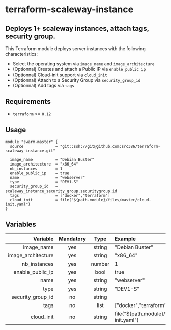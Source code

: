 # terraform-scaleway-instance

## Deploys 1+ scaleway instances, attach tags, security group.


This Terraform module deploys server instances with the following characteristics:

- Select the operating system via `image_name` and `image_architecture`
- (Optionnal) Creates and attach a Public IP via `enable_public_ip`
- (Optionnal) Cloud-init support via `cloud_init`
- (Optionnal) Attach to a Security Group via `security_group_id`
- (Optionnal) Add tags via `tags`

## Requirements

- `terraform` >= `0.12`

## Usage

```hcl
module "swarm-master" {
  source              = "git::ssh://git@github.com:src386/terraform-scaleway-instance.git"

  image_name          = "Debian Buster"
  image_architecture  = "x86_64"
  nb_instances        = 1
  enable_public_ip    = true
  name                = "webserver"
  type                = "DEV1-S"
  security_group_id   = scaleway_instance_security_group.securitygroup.id
  tags                = ["docker","terraform"]
  cloud_init          = file("${path.module}/files/master/cloud-init.yaml")
}
```

## Variables

|    **Variable**    | **Mandatory** | **Type** |                  **Example**                 |
|-------------------:|:-------------:|:--------:|:---------------------------------------------|
|         image_name |      yes      |  string  |                "Debian Buster"               |
| image_architecture |      yes      |  string  |                   "x86_64"                   |
|       nb_instances |      yes      |  number  |                       1                      |
|   enable_public_ip |      yes      |   bool   |                     true                     |
|               name |      yes      |  string  |                  "webserver"                 |
|               type |      yes      |  string  |                   "DEV1-S"                   |
|  security_group_id |       no      |  string  |                                              |
|               tags |       no      |   list   |            ["docker","terraform"]            |
|         cloud_init |       no      |  string  | file("${path.module}/files/cloud-init.yaml") |